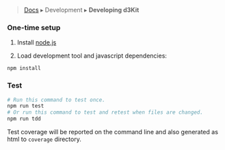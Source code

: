 > [Docs](../README.md) ▸ Development ▸ **Developing d3Kit**

### One-time setup

1) Install [node.js](http://nodejs.org/)

2) Load development tool and javascript dependencies:

```
npm install
```

### Test

```bash
# Run this command to test once.
npm run test
# Or run this command to test and retest when files are changed.
npm run tdd
```

Test coverage will be reported on the command line and also generated as html to ```coverage``` directory.
